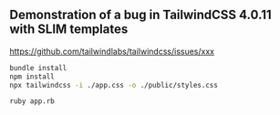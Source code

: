 ## Demonstration of a bug in TailwindCSS 4.0.11 with SLIM templates

https://github.com/tailwindlabs/tailwindcss/issues/xxx

```bash
bundle install
npm install
npx tailwindcss -i ./app.css -o ./public/styles.css

ruby app.rb
```
